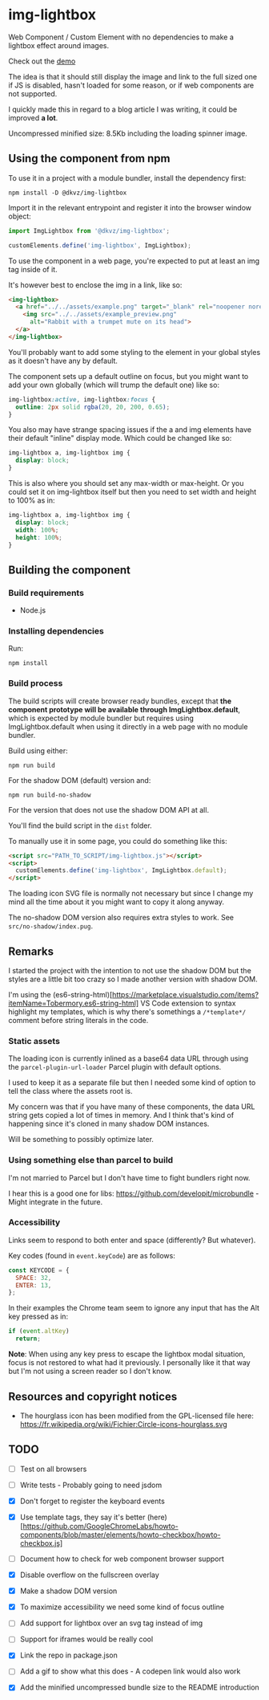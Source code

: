 # img-lightbox
Web Component / Custom Element with no dependencies to make a lightbox effect around images.

Check out the [demo](https://dkvz.eu/stuff/img-lightbox-demo/)

The idea is that it should still display the image and link to the full sized one if JS is disabled, hasn't loaded for some reason, or if web components are not supported.

I quickly made this in regard to a blog article I was writing, it could be improved **a lot**.

Uncompressed minified size: 8.5Kb including the loading spinner image.

## Using the component from npm
To use it in a project with a module bundler, install the dependency first:
```
npm install -D @dkvz/img-lightbox
```

Import it in the relevant entrypoint and register it into the browser window object:
```js
import ImgLightbox from '@dkvz/img-lightbox';

customElements.define('img-lightbox', ImgLightbox);
```

To use the component in a web page, you're expected to put at least an img tag inside of it.

It's however best to enclose the img in a link, like so:

```html
<img-lightbox>
  <a href="../../assets/example.png" target="_blank" rel="noopener noreferrer">
    <img src="../../assets/example_preview.png" 
      alt="Rabbit with a trumpet mute on its head">
  </a>
</img-lightbox>
```

You'll probably want to add some styling to the element in your global styles as it doesn't have any by default.

The component sets up a default outline on focus, but you might want to add your own globally (which will trump the default one) like so:
```css
img-lightbox:active, img-lightbox:focus {
  outline: 2px solid rgba(20, 20, 200, 0.65);
}
```

You also may have strange spacing issues if the a and img elements have their default "inline" display mode. Which could be changed like so:
```css
img-lightbox a, img-lightbox img {
  display: block;
}
```

This is also where you should set any max-width or max-height. Or you could set it on img-lightbox itself but then you need to set width and height to 100% as in:
```css
img-lightbox a, img-lightbox img {
  display: block;
  width: 100%;
  height: 100%;
}
```

## Building the component

### Build requirements
* Node.js

### Installing dependencies
Run:
```
npm install
```

### Build process
The build scripts will create browser ready bundles, except that **the component prototype will be available through ImgLightbox.default**, which is expected by module bundler but requires using ImgLightbox.default when using it directly in a web page with no module bundler.

Build using either:
```
npm run build
```
For the shadow DOM (default) version and:
```
npm run build-no-shadow
```
For the version that does not use the shadow DOM API at all.

You'll find the build script in the `dist` folder.

To manually use it in some page, you could do something like this:
```html
<script src="PATH_TO_SCRIPT/img-lightbox.js"></script>
<script>
  customElements.define('img-lightbox', ImgLightbox.default);
</script>
```
The loading icon SVG file is normally not necessary but since I change my mind all the time about it you might want to copy it along anyway.

The no-shadow DOM version also requires extra styles to work. See `src/no-shadow/index.pug`.

## Remarks
I started the project with the intention to not use the shadow DOM but the styles are a little bit too crazy so I made another version with shadow DOM.

I'm using the (es6-string-html)[https://marketplace.visualstudio.com/items?itemName=Tobermory.es6-string-html] VS Code extension to syntax highlight my templates, which is why there's somethings a `/*template*/` comment before string literals in the code.

### Static assets
The loading icon is currently inlined as a base64 data URL through using the `parcel-plugin-url-loader` Parcel plugin with default options.

I used to keep it as a separate file but then I needed some kind of option to tell the class where the assets root is.

My concern was that if you have many of these components, the data URL string gets copied a lot of times in memory. And I think that's kind of happening since it's cloned in many shadow DOM instances.

Will be something to possibly optimize later.

### Using something else than parcel to build
I'm not married to Parcel but I don't have time to fight bundlers right now.

I hear this is a good one for libs: https://github.com/developit/microbundle - Might integrate in the future.

### Accessibility
Links seem to respond to both enter and space (differently? But whatever).

Key codes (found in `event.keyCode`) are as follows:
```js
const KEYCODE = {
  SPACE: 32,
  ENTER: 13,
};
```

In their examples the Chrome team seem to ignore any input that has the Alt key pressed as in:
```js
if (event.altKey)
  return;
```

**Note**: When using any key press to escape the lightbox modal situation, focus is not restored to what had it previously. I personally like it that way but I'm not using a screen reader so I don't know.

## Resources and copyright notices
- The hourglass icon has been modified from the GPL-licensed file here: https://fr.wikipedia.org/wiki/Fichier:Circle-icons-hourglass.svg

## TODO
- [ ] Test on all browsers
- [ ] Write tests - Probably going to need jsdom
- [x] Don't forget to register the keyboard events
- [x] Use template tags, they say it's better (here)[https://github.com/GoogleChromeLabs/howto-components/blob/master/elements/howto-checkbox/howto-checkbox.js]
- [ ] Document how to check for web component browser support
- [x] Disable overflow on the fullscreen overlay
- [x] Make a shadow DOM version
- [x] To maximize accessibility we need some kind of focus outline
- [ ] Add support for lightbox over an svg tag instead of img
- [ ] Support for iframes would be really cool
- [x] Link the repo in package.json
- [ ] Add a gif to show what this does - A codepen link would also work
- [x] Add the minified uncompressed bundle size to the README introduction

